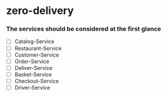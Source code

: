 # zero-delivery

### The services should be considered at the first glance 

- [ ] Catalog-Service
- [ ] Restaurant-Service
- [ ] Customer-Service
- [ ] Order-Service
- [ ] Deliver-Service
- [ ] Basket-Service
- [ ] Checkout-Service
- [ ] Driver-Service
